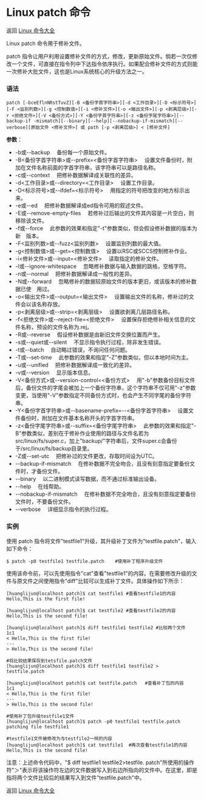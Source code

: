 # Linux patch 命令

返回 [Linux 命令大全](https://ahuang007.github.com/Linux-Command)

Linux patch 命令用于修补文件。

patch 指令让用户利用设置修补文件的方式，修改，更新原始文件。倘若一次仅修改一个文件，可直接在指令列中下达指令依序执行。如果配合修补文件的方式则能一次修补大批文件，这也是Linux系统核心的升级方法之一。

### 语法

```
patch [-bceEflnNRstTuvZ][-B <备份字首字符串>][-d <工作目录>][-D <标示符号>][-F <监别列数>][-g <控制数值>][-i <修补文件>][-o <输出文件>][-p <剥离层级>][-r <拒绝文件>][-V <备份方式>][-Y <备份字首字符串>][-z <备份字尾字符串>][--backup-if -mismatch][--binary][--help][--nobackup-if-mismatch][--verbose][原始文件 <修补文件>] 或 path [-p <剥离层级>] < [修补文件]
```

**参数**：

- -b或--backup 　备份每一个原始文件。
- -B<备份字首字符串>或--prefix=<备份字首字符串> 　设置文件备份时，附加在文件名称前面的字首字符串，该字符串可以是路径名称。
- -c或--context 　把修补数据解译成关联性的差异。
- -d<工作目录>或--directory=<工作目录> 　设置工作目录。
- -D<标示符号>或--ifdef=<标示符号> 　用指定的符号把改变的地方标示出来。
- -e或--ed 　把修补数据解译成ed指令可用的叙述文件。
- -E或--remove-empty-files 　若修补过后输出的文件其内容是一片空白，则移除该文件。
- -f或--force 　此参数的效果和指定"-t"参数类似，但会假设修补数据的版本为新　版本。
- -F<监别列数>或--fuzz<监别列数> 　设置监别列数的最大值。
- -g<控制数值>或--get=<控制数值> 　设置以RSC或SCCS控制修补作业。
- -i<修补文件>或--input=<修补文件> 　读取指定的修补文件。
- -l或--ignore-whitespace 　忽略修补数据与输入数据的跳格，空格字符。
- -n或--normal 　把修补数据解译成一般性的差异。
- -N或--forward 　忽略修补的数据较原始文件的版本更旧，或该版本的修补数据已使　用过。
- -o<输出文件>或--output=<输出文件> 　设置输出文件的名称，修补过的文件会以该名称存放。
- -p<剥离层级>或--strip=<剥离层级> 　设置欲剥离几层路径名称。
- -f<拒绝文件>或--reject-file=<拒绝文件> 　设置保存拒绝修补相关信息的文件名称，预设的文件名称为.rej。
- -R或--reverse 　假设修补数据是由新旧文件交换位置而产生。
- -s或--quiet或--silent 　不显示指令执行过程，除非发生错误。
- -t或--batch 　自动略过错误，不询问任何问题。
- -T或--set-time 　此参数的效果和指定"-Z"参数类似，但以本地时间为主。
- -u或--unified 　把修补数据解译成一致化的差异。
- -v或--version 　显示版本信息。
- -V<备份方式>或--version-control=<备份方式> 　用"-b"参数备份目标文件后，备份文件的字尾会被加上一个备份字符串，这个字符串不仅可用"-z"参数变更，当使用"-V"参数指定不同备份方式时，也会产生不同字尾的备份字符串。
- -Y<备份字首字符串>或--basename-prefix=--<备份字首字符串> 　设置文件备份时，附加在文件基本名称开头的字首字符串。
- -z<备份字尾字符串>或--suffix=<备份字尾字符串> 　此参数的效果和指定"-B"参数类似，差别在于修补作业使用的路径与文件名若为src/linux/fs/super.c，加上"backup/"字符串后，文件super.c会备份于/src/linux/fs/backup目录里。
- -Z或--set-utc 　把修补过的文件更改，存取时间设为UTC。
- --backup-if-mismatch 　在修补数据不完全吻合，且没有刻意指定要备份文件时，才备份文件。
- --binary 　以二进制模式读写数据，而不通过标准输出设备。
- --help 　在线帮助。
- --nobackup-if-mismatch 　在修补数据不完全吻合，且没有刻意指定要备份文件时，不要备份文件。
- --verbose 　详细显示指令的执行过程。

### 实例

使用 patch 指令将文件"testfile1"升级，其升级补丁文件为"testfile.patch"，输入如下命令：

```
$ patch -p0 testfile1 testfile.patch    #使用补丁程序升级文件 
```

使用该命令前，可以先使用指令"cat"查看"testfile1"的内容。在需要修改升级的文件与原文件之间使用指令"diff"比较可以生成补丁文件。具体操作如下所示：

```
[huanglijun@localhost patch]$ cat testfile1 #查看testfile1的内容  
Hello,This is the first file!

[huanglijun@localhost patch]$ cat testfile2 #查看testfile2的内容  
Hello,This is the second file!

[huanglijun@localhost patch]$ diff testfile1 testfile2 #比较两个文件  
1c1
< Hello,This is the first file!
---
> Hello,This is the second file!

#将比较结果保存到tetsfile.patch文件  
[huanglijun@localhost patch]$ diff testfile1 testfile2 > testfile.patch 

[huanglijun@localhost patch]$ cat testfile.patch   #查看补丁包的内容  
1c1
< Hello,This is the first file!
---
> Hello,This is the second file!

#使用补丁包升级testfile1文件  
[huanglijun@localhost patch]$ patch -p0 testfile1 testfile.patch 
patching file testfile1

#testfile1文件被修改为与testfile2一样的内容  
[huanglijun@localhost patch]$ cat testfile1  #再次查看testfile1的内容  
Hello,This is the second file!
```

注意：上述命令代码中，"$ diff testfile1 testfile2>testfile. patch"所使用的操作符"＞"表示将该操作符左边的文件数据写入到右边所指向的文件中。在这里，即是指将两个文件比较后的结果写入到文件"testfile.patch"中。

返回 [Linux 命令大全](https://ahuang007.github.com/Linux-Command)